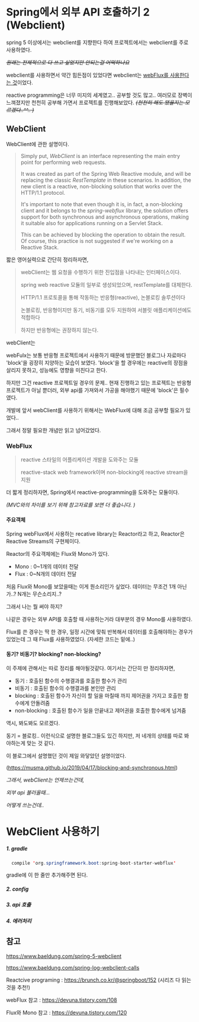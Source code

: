 # Spring에서 외부 API 호출하기 2 (Webclient)

spring 5 이상에서는 webclient를 지향한다 하여 프로젝트에서는 webclient를 주로 사용하였다. 

~~*원래는 전체적으로 다 쓰고 싶었지만 안되는걸 어떡하나요*~~ 

webclient를 사용하면서 약간 힘든점이 있었다면 webclient는 <u>webFlux를 사용한다는 것</u>이었다. 

reactive programming은 너무 미지의 세계였고.. 공부할 것도 많고.. 여러모로 장벽이 느껴졌지만 천천히 공부해 가면서 프로젝트를 진행해보았다. *~~(천천히 해도 됐을지는 모르겠다..^^.. )~~*



## WebClient

WebClient에 관한 설명이다.

> Simply put, *WebClient* is an interface representing the main entry point for performing web requests.
>
> It was created as part of the Spring Web Reactive module, and will be replacing the classic *RestTemplate* in these scenarios. In addition, the new client is a reactive, non-blocking solution that works over the HTTP/1.1 protocol.
>
> It's important to note that even though it is, in fact, a non-blocking client and it belongs to the *spring-webflux* library, the solution offers support for both synchronous and asynchronous operations, making it suitable also for applications running on a Servlet Stack.
>
> This can be achieved by blocking the operation to obtain the result. Of course, this practice is not suggested if we're working on a Reactive Stack.

짧은 영어실력으로 간단히 정리하자면,

> webClient는 웹 요청을 수행하기 위한 진입점을 나타내는 인터페이스이다.
>
> spring web reactive 모듈의 일부로 생성되었으며, restTemplate를 대체한다.
>
> HTTP/1.1 프로토콜을 통해 작동하는 반응형(reactive), 논블로킹 솔루션이다
>
> 논블로킹, 반응형이지만 동기, 비동기를 모두 지원하여 서블릿 애플리케이션에도 적합하다
>
> 하지만 반응형에는 권장하지 않는다.

webClient는 

webFulx는 보통 반응형 프로젝트에서 사용하기 때문에 방문했던 블로그나 자료마다  'block'을 굉장히 지양하는 모습이 보였다. 'block'을 할 경우에는 reactive의 장점을 살리지 못하고, 성능에도 영향을 미친다고 한다. 

하지만 그건 reactive 프로젝트일 경우의 문제.. 현재 진행하고 있는 프로젝트는 반응형 프로젝트가 아닐 뿐더러, 외부 api를 가져와서 가공을 해야했기 때문에 'block'은 필수였다. 



개발에 앞서 webClient를 사용하기 위해서는 WebFlux에 대해 조금 공부할 필요가 있었다..

그래서 정말 필요한 개념만 읽고 넘어갔었다. 

### WebFlux

>  reactive 스타일의 어플리케이션 개발을 도와주는 모듈
>
>  reactive-stack web framework이며 non-blocking에 reactive stream을 지원

더 짧게 정리하자면, Spring에서 reactive-programming을 도와주는 모듈이다. 

*(MVC와의 차이를 보기 위해 참고자료를 보면 더 좋습니다. )*



#### 주요객체

Spring webFlux에서 사용하는 recative library는 Reactor라고 하고, Reactor은 Reactive Streams의 구현체이다. 

Reactor의 주요객체에는 Flux와 Mono가 있다. 

- Mono : 0~1개의 데이터 전달
- Flux : 0~N개의 데이터 전달 



처음 Flux와 Mono를 보았을때는 이게 뭔소리인가 싶었다. 데이터는 무조건 1개 아닌가..? N개는 무슨소리지..?

그래서 나는 뭘 써야 하지?

나같은 경우는 외부 API를 호출할 때 사용하는거라 대부분의 경우 Mono를 사용하였다.

Flux를 쓴 경우는 딱 한 경우, 일정 시간에 맞춰 반복해서 데이터를 호출해야하는 경우가 있었는데 그 때 Flux를 사용하였었다. (자세한 코드는 밑에..)



#### 동기? 비동기? blocking? non-blocking?

이 주제에 관해서는 따로 정리를 해야될것같다. 여기서는 간단히 만 정리하자면, 

- 동기 : 호출된 함수의 수행결과를 호출한 함수가 관리
- 비동기 : 호출된 함수의 수행결과를 본인만 관리
- blocking : 호출된 함수가 자신이 할 일을 마칠때 까지 제어권을 가지고 호출한 함수에게 안돌려줌
- non-blocking : 호출된 함수가 일을 안끝내고 제어권을 호출한 함수에게 넘겨줌



역시, 봐도봐도 모르겠다.

 동기 = 블로킹.. 이런식으로 설명한 블로그들도 있긴 하지만, 저 네개의 상태를 따로 봐야하는게 맞는 것 같다. 

이 블로그에서 설명했던 것이 제일 와닿았던 설명이었다. 

(https://musma.github.io/2019/04/17/blocking-and-synchronous.html)





*그래서, webClient는 언제쓰는건데,*

*외부 api 불러올때...*

*어떻게 쓰는건데..*

# WebClient 사용하기

##### 1. gradle

```java
  compile 'org.springframework.boot:spring-boot-starter-webflux'
```

gradle에 이 한 줄만 추가해주면 된다. 



##### 2. config







##### 3. api 호출

##### 4. 에러처리







## 참고

https://www.baeldung.com/spring-5-webclient

https://www.baeldung.com/spring-log-webclient-calls

Reactcive programing  : https://brunch.co.kr/@springboot/152 (시리즈 다 읽는것을 추천!)

webFlux 참고 : https://devuna.tistory.com/108

Flux와 Mono 참고 : https://devuna.tistory.com/120
